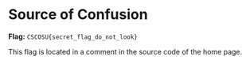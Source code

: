 # Source of Confusion

**Flag:** `CSCOSU{secret_flag_do_not_look}`

This flag is located in a comment in the source code of the home page.
